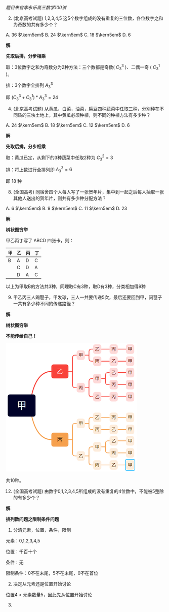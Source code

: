 *题目来自李永乐高三数学100讲*


2. (北京高考试题) 1,2,3,4,5 这5个数字组成的没有重复的三位数，各位数字之和为奇数的共有多少个？

A. 36 $\kern5em$ B. 24 $\kern5em$ C. 18 $\kern5em$ D. 6

**解** 

**先取后排，分步相乘**

取：3位数字之和为奇数分为2种方法：三个数都是奇数( $C_3^3$ )、二偶一奇 ( $C_3^1$ )。

排：3个数字全排列 $A_3^3$

即 $(C_3^3 + C_3^1)*A_3^3 = 24$

4. (北京高考试题) 从黄瓜，白菜，油菜，扁豆四种蔬菜中任取三种，分别种在不同质的三块土地上，其中黄瓜必须种植，则不同的种植方法有多少种？

A. 24 $\kern5em$ B. 18 $\kern5em$ C. 12 $\kern5em$ D. 6

**解**

**先取后排，分步相乘**

取：黄瓜已定，从剩下的3种蔬菜中任取2种为 $C_3^2 = 3$

排：将上数进行全排列即 $A_3^3 = 6$

即 18 种

8. (全国高考) 同宿舍四个人每人写了一张贺年片，集中到一起之后每人抽取一张其他人送出的贺年片，则共有多少种分配方法？

A. 6 $\kern5em$ B. 9 $\kern5em$ C. 11 $\kern5em$ D. 23

**解**

**树状图穷举**

甲乙丙丁写了 ABCD 四张卡，则：

|甲|乙|丙|丁|
|--|--|--|--|
|B|A|D|C|
| |C|D|A|
| |D|A|C|

以上为甲取B的方法共3种，同理取C有3种，取D有3种，分类相加得9种

9. 甲乙丙三人踢毽子，甲发球，三人一共要传递5次，最后还要回到甲，问毽子一共有多少种不同的传递路径？

**解**

**树状图穷举**

**不能传给自己！**

![img](./img/img224-8.png)

共10种。

12. (全国高考试题) 由数字0,1,2,3,4,5所组成的没有重复的4位数中，不能被5整除的有多少个？

**解**

**排列数问题之限制条件问题**

   1. 分清元素，位置，条件，限制

元素：0,1,2,3,4,5

位置：千百十个

条件：无

限制条件：0不在末尾，5不在末尾，0不在首位

   2. 决定从元素还是位置开始讨论

位置4 < 元素数量5，因此先从位置开始讨论

   3. 
